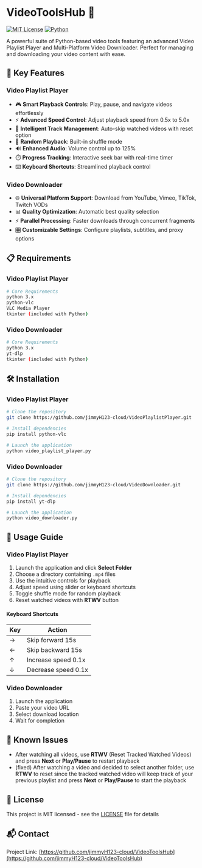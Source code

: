 # VideoToolsHub 🎥

[![MIT License](https://img.shields.io/badge/License-MIT-green.svg)](https://choosealicense.com/licenses/mit/)
[![Python](https://img.shields.io/badge/python-3.x-blue.svg)](https://www.python.org/downloads/)

A powerful suite of Python-based video tools featuring an advanced Video Playlist Player and Multi-Platform Video Downloader. Perfect for managing and downloading your video content with ease.

## 🚀 Key Features

### Video Playlist Player
- 🎮 **Smart Playback Controls**: Play, pause, and navigate videos effortlessly
- ⚡ **Advanced Speed Control**: Adjust playback speed from 0.5x to 5.0x
- 🔄 **Intelligent Track Management**: Auto-skip watched videos with reset option
- 🎲 **Random Playback**: Built-in shuffle mode
- 🔊 **Enhanced Audio**: Volume control up to 125%
- ⏱️ **Progress Tracking**: Interactive seek bar with real-time timer
- ⌨️ **Keyboard Shortcuts**: Streamlined playback control

### Video Downloader
- 🌐 **Universal Platform Support**: Download from YouTube, Vimeo, TikTok, Twitch VODs
- 📊 **Quality Optimization**: Automatic best quality selection
- ⚡ **Parallel Processing**: Faster downloads through concurrent fragments
- 🎛️ **Customizable Settings**: Configure playlists, subtitles, and proxy options

## 📋 Requirements

### Video Playlist Player
```bash
# Core Requirements
python 3.x
python-vlc
VLC Media Player
tkinter (included with Python)
```

### Video Downloader
```bash
# Core Requirements
python 3.x
yt-dlp
tkinter (included with Python)
```

## 🛠️ Installation

### Video Playlist Player
```bash
# Clone the repository
git clone https://github.com/jimmyH123-cloud/VideoPlaylistPlayer.git

# Install dependencies
pip install python-vlc

# Launch the application
python video_playlist_player.py
```

### Video Downloader
```bash
# Clone the repository
git clone https://github.com/jimmyH123-cloud/VideoDownloader.git

# Install dependencies
pip install yt-dlp

# Launch the application
python video_downloader.py
```

## 📖 Usage Guide

### Video Playlist Player
1. Launch the application and click **Select Folder**
2. Choose a directory containing `.mp4` files
3. Use the intuitive controls for playback
4. Adjust speed using slider or keyboard shortcuts
5. Toggle shuffle mode for random playback
6. Reset watched videos with **RTWV** button

#### Keyboard Shortcuts
| Key | Action |
|-----|--------|
| → | Skip forward 15s |
| ← | Skip backward 15s |
| ↑ | Increase speed 0.1x |
| ↓ | Decrease speed 0.1x |

### Video Downloader
1. Launch the application
2. Paste your video URL
3. Select download location
4. Wait for completion

## 🐛 Known Issues
- After watching all videos, use **RTWV** (Reset Tracked Watched Videos) and press **Next** or **Play/Pause** to restart playback
- (fixed) After watching a video and decided to select another folder, use **RTWV** to reset since the tracked watched video will keep track of your previous playlist and press **Next** or **Play/Pause** to start the playback  

## 📄 License
This project is MIT licensed - see the [LICENSE](LICENSE) file for details

## 📬 Contact
Project Link: [https://github.com/jimmyH123-cloud/VideoToolsHub](https://github.com/jimmyH123-cloud/VideoToolsHub)
